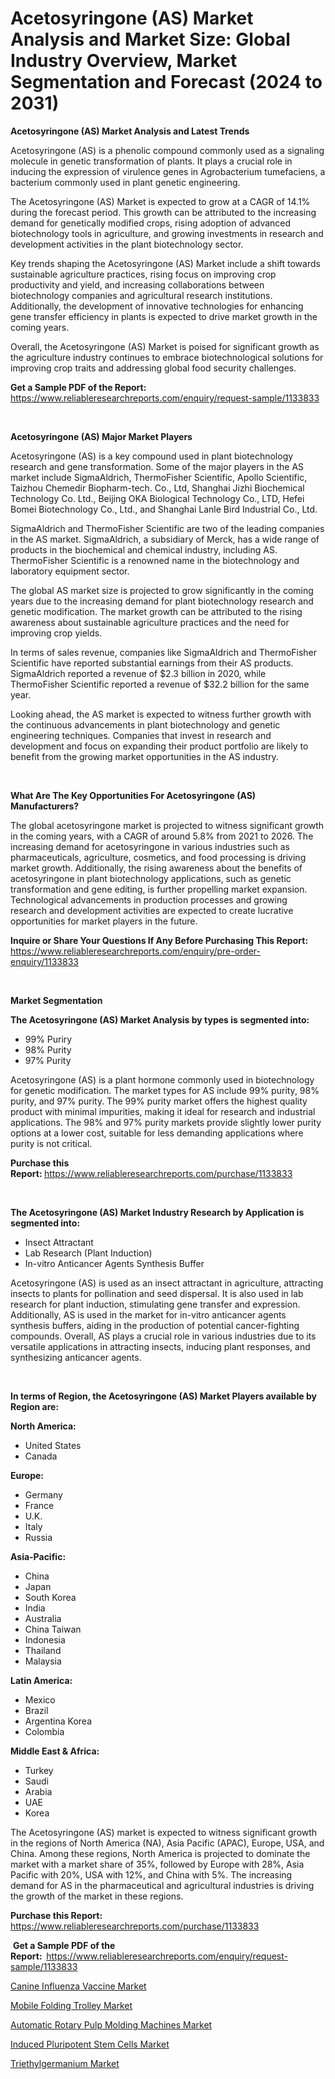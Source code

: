 <p><h1>Acetosyringone (AS) Market Analysis and Market Size: Global Industry Overview, Market Segmentation and Forecast (2024 to 2031)</h1></p><p><strong>Acetosyringone (AS) Market Analysis and Latest Trends</strong></p>
<p><p>Acetosyringone (AS) is a phenolic compound commonly used as a signaling molecule in genetic transformation of plants. It plays a crucial role in inducing the expression of virulence genes in Agrobacterium tumefaciens, a bacterium commonly used in plant genetic engineering.</p><p>The Acetosyringone (AS) Market is expected to grow at a CAGR of 14.1% during the forecast period. This growth can be attributed to the increasing demand for genetically modified crops, rising adoption of advanced biotechnology tools in agriculture, and growing investments in research and development activities in the plant biotechnology sector.</p><p>Key trends shaping the Acetosyringone (AS) Market include a shift towards sustainable agriculture practices, rising focus on improving crop productivity and yield, and increasing collaborations between biotechnology companies and agricultural research institutions. Additionally, the development of innovative technologies for enhancing gene transfer efficiency in plants is expected to drive market growth in the coming years.</p><p>Overall, the Acetosyringone (AS) Market is poised for significant growth as the agriculture industry continues to embrace biotechnological solutions for improving crop traits and addressing global food security challenges.</p></p>
<p><strong>Get a Sample PDF of the Report:&nbsp;</strong> <a href="https://www.reliableresearchreports.com/enquiry/request-sample/1133833">https://www.reliableresearchreports.com/enquiry/request-sample/1133833</a></p>
<p>&nbsp;</p>
<p><strong>Acetosyringone (AS) Major Market Players</strong></p>
<p><p>Acetosyringone (AS) is a key compound used in plant biotechnology research and gene transformation. Some of the major players in the AS market include SigmaAldrich, ThermoFisher Scientific, Apollo Scientific, Taizhou Chemedir Biopharm-tech. Co., Ltd, Shanghai Jizhi Biochemical Technology Co. Ltd., Beijing OKA Biological Technology Co., LTD, Hefei Bomei Biotechnology Co., Ltd., and Shanghai Lanle Bird Industrial Co., Ltd.</p><p>SigmaAldrich and ThermoFisher Scientific are two of the leading companies in the AS market. SigmaAldrich, a subsidiary of Merck, has a wide range of products in the biochemical and chemical industry, including AS. ThermoFisher Scientific is a renowned name in the biotechnology and laboratory equipment sector.</p><p>The global AS market size is projected to grow significantly in the coming years due to the increasing demand for plant biotechnology research and genetic modification. The market growth can be attributed to the rising awareness about sustainable agriculture practices and the need for improving crop yields.</p><p>In terms of sales revenue, companies like SigmaAldrich and ThermoFisher Scientific have reported substantial earnings from their AS products. SigmaAldrich reported a revenue of $2.3 billion in 2020, while ThermoFisher Scientific reported a revenue of $32.2 billion for the same year.</p><p>Looking ahead, the AS market is expected to witness further growth with the continuous advancements in plant biotechnology and genetic engineering techniques. Companies that invest in research and development and focus on expanding their product portfolio are likely to benefit from the growing market opportunities in the AS industry.</p></p>
<p>&nbsp;</p>
<p><strong>What Are The Key Opportunities For Acetosyringone (AS) Manufacturers?</strong></p>
<p><p>The global acetosyringone market is projected to witness significant growth in the coming years, with a CAGR of around 5.8% from 2021 to 2026. The increasing demand for acetosyringone in various industries such as pharmaceuticals, agriculture, cosmetics, and food processing is driving market growth. Additionally, the rising awareness about the benefits of acetosyringone in plant biotechnology applications, such as genetic transformation and gene editing, is further propelling market expansion. Technological advancements in production processes and growing research and development activities are expected to create lucrative opportunities for market players in the future.</p></p>
<p><strong>Inquire or Share Your Questions If Any Before Purchasing This Report:</strong> <a href="https://www.reliableresearchreports.com/enquiry/pre-order-enquiry/1133833">https://www.reliableresearchreports.com/enquiry/pre-order-enquiry/1133833</a></p>
<p>&nbsp;</p>
<p><strong>Market Segmentation</strong></p>
<p><strong>The Acetosyringone (AS) Market Analysis by types is segmented into:</strong></p>
<p><ul><li>99% Puriry</li><li>98% Purity</li><li>97% Purity</li></ul></p>
<p><p>Acetosyringone (AS) is a plant hormone commonly used in biotechnology for genetic modification. The market types for AS include 99% purity, 98% purity, and 97% purity. The 99% purity market offers the highest quality product with minimal impurities, making it ideal for research and industrial applications. The 98% and 97% purity markets provide slightly lower purity options at a lower cost, suitable for less demanding applications where purity is not critical.</p></p>
<p><strong>Purchase this Report:&nbsp;</strong><a href="https://www.reliableresearchreports.com/purchase/1133833">https://www.reliableresearchreports.com/purchase/1133833</a></p>
<p>&nbsp;</p>
<p><strong>The Acetosyringone (AS) Market Industry Research by Application is segmented into:</strong></p>
<p><ul><li>Insect Attractant</li><li>Lab Research (Plant Induction)</li><li>In-vitro Anticancer Agents Synthesis Buffer</li></ul></p>
<p><p>Acetosyringone (AS) is used as an insect attractant in agriculture, attracting insects to plants for pollination and seed dispersal. It is also used in lab research for plant induction, stimulating gene transfer and expression. Additionally, AS is used in the market for in-vitro anticancer agents synthesis buffers, aiding in the production of potential cancer-fighting compounds. Overall, AS plays a crucial role in various industries due to its versatile applications in attracting insects, inducing plant responses, and synthesizing anticancer agents.</p></p>
<p>&nbsp;</p>
<p><strong>In terms of Region, the Acetosyringone (AS) Market Players available by Region are:</strong></p>
<p>
    <p> <strong> North America: </strong>
        <ul>
            <li>United States</li>
            <li>Canada</li>
        </ul>
        </p> 
    <p> <strong> Europe: </strong>
        <ul>
            <li>Germany</li>
            <li>France</li>
            <li>U.K.</li>
            <li>Italy</li>
            <li>Russia</li>
        </ul>
        </p> 
    <p> <strong> Asia-Pacific: </strong>
        <ul>
            <li>China</li>
            <li>Japan</li>
            <li>South Korea</li>
            <li>India</li>
            <li>Australia</li>
            <li>China Taiwan</li>
            <li>Indonesia</li>
            <li>Thailand</li>
            <li>Malaysia</li>
        </ul>
        </p> 
    <p> <strong> Latin America: </strong>
        <ul>
            <li>Mexico</li>
            <li>Brazil</li>
            <li>Argentina Korea</li>
            <li>Colombia</li>
        </ul>
        </p> 
    <p> <strong> Middle East & Africa: </strong>
        <ul>
            <li>Turkey</li>
            <li>Saudi</li>
            <li>Arabia</li>
            <li>UAE</li>
            <li>Korea</li>
        </ul>
    </p>
    </p>
<p><p>The Acetosyringone (AS) market is expected to witness significant growth in the regions of North America (NA), Asia Pacific (APAC), Europe, USA, and China. Among these regions, North America is projected to dominate the market with a market share of 35%, followed by Europe with 28%, Asia Pacific with 20%, USA with 12%, and China with 5%. The increasing demand for AS in the pharmaceutical and agricultural industries is driving the growth of the market in these regions.</p></p>
<p><strong>Purchase this Report: </strong><a href="https://www.reliableresearchreports.com/purchase/1133833">https://www.reliableresearchreports.com/purchase/1133833</a></p>
<p>&nbsp;<strong>Get a Sample PDF of the Report:&nbsp;&nbsp;</strong><a href="https://www.reliableresearchreports.com/enquiry/request-sample/1133833">https://www.reliableresearchreports.com/enquiry/request-sample/1133833</a></p>
<p><strong></strong></p>
<p><p><a href="https://medium.com/@alenamorar/canine-influenza-vaccine-market-size-market-outlook-and-market-forecast-2024-to-2031-87c723ccd4d3">Canine Influenza Vaccine Market</a></p><p><a href="https://issuu.com/reportprime-2/docs/mobile-folding-trolley-market-size-2030.pptx">Mobile Folding Trolley Market</a></p><p><a href="https://issuu.com/reportprime-2/docs/automatic-rotary-pulp-molding-machines-market-size">Automatic Rotary Pulp Molding Machines Market</a></p><p><a href="https://medium.com/@jordanmendez766/decoding-induced-pluripotent-stem-cells-market-metrics-market-share-trends-and-growth-patterns-504d7ac72498">Induced Pluripotent Stem Cells Market</a></p><p><a href="https://github.com/mahnoor2003/Market-Research-Report-List-3/blob/main/triethylgermanium-market.md">Triethylgermanium Market</a></p></p>
